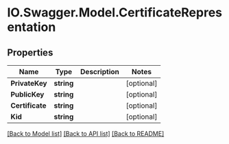 # IO.Swagger.Model.CertificateRepresentation
## Properties

Name | Type | Description | Notes
------------ | ------------- | ------------- | -------------
**PrivateKey** | **string** |  | [optional] 
**PublicKey** | **string** |  | [optional] 
**Certificate** | **string** |  | [optional] 
**Kid** | **string** |  | [optional] 

[[Back to Model list]](../README.md#documentation-for-models) [[Back to API list]](../README.md#documentation-for-api-endpoints) [[Back to README]](../README.md)


